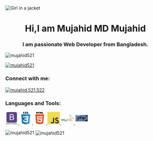 <img src="https://scontent.fdac116-1.fna.fbcdn.net/v/t1.6435-9/121580927_784341332388016_7997739347881107713_n.jpg?_nc_cat=110&ccb=1-5&_nc_sid=09cbfe&_nc_eui2=AeGCvX9lALoBkbo7AzBGTI86pDcUlZPc0NmkNxSVk9zQ2dQIlR8-i3Q9iwtpZJVqim6d6H5RDlJZv9Xq_3C9dmTD&_nc_ohc=x2oEjTI_HVoAX_DRLs6&_nc_ht=scontent.fdac116-1.fna&oh=be88fa3ceda0cb8e68cb2aec22f510fe&oe=61C11A38" alt="Girl in a jacket" width="400" height="400">

<h1 align="center">Hi,I am Mujahid MD Mujahid</h1>
<h3 align="center">I am passionate Web Developer from Bangladesh.</h3>

<p align="left"> <img src="https://komarev.com/ghpvc/?username=mujahid521&label=Profile%20views&color=0e75b6&style=flat" alt="mujahid521" /> </p>

<p align="left"> <a href="https://github.com/ryo-ma/github-profile-trophy"><img src="https://github-profile-trophy.vercel.app/?username=mujahid521" alt="mujahid521" /></a> </p>

<h3 align="left">Connect with me:</h3>
<p align="left">
<a href="https://fb.com/mujahid.521.522" target="blank"><img align="center" src="https://raw.githubusercontent.com/rahuldkjain/github-profile-readme-generator/master/src/images/icons/Social/facebook.svg" alt="mujahid.521.522" height="30" width="40" /></a>
</p>

<h3 align="left">Languages and Tools:</h3>
<p align="left"> <a href="https://getbootstrap.com" target="_blank" rel="noreferrer"> <img src="https://raw.githubusercontent.com/devicons/devicon/master/icons/bootstrap/bootstrap-plain-wordmark.svg" alt="bootstrap" width="40" height="40"/> </a> <a href="https://www.w3schools.com/css/" target="_blank" rel="noreferrer"> <img src="https://raw.githubusercontent.com/devicons/devicon/master/icons/css3/css3-original-wordmark.svg" alt="css3" width="40" height="40"/> </a> <a href="https://www.w3.org/html/" target="_blank" rel="noreferrer"> <img src="https://raw.githubusercontent.com/devicons/devicon/master/icons/html5/html5-original-wordmark.svg" alt="html5" width="40" height="40"/> </a> <a href="https://developer.mozilla.org/en-US/docs/Web/JavaScript" target="_blank" rel="noreferrer"> <img src="https://raw.githubusercontent.com/devicons/devicon/master/icons/javascript/javascript-original.svg" alt="javascript" width="40" height="40"/> </a> <a href="https://www.mysql.com/" target="_blank" rel="noreferrer"> <img src="https://raw.githubusercontent.com/devicons/devicon/master/icons/mysql/mysql-original-wordmark.svg" alt="mysql" width="40" height="40"/> </a> <a href="https://www.php.net" target="_blank" rel="noreferrer"> <img src="https://raw.githubusercontent.com/devicons/devicon/master/icons/php/php-original.svg" alt="php" width="40" height="40"/> </a> </p>

<p><img align="left" src="https://github-readme-stats.vercel.app/api/top-langs?username=mujahid521&show_icons=true&locale=en&layout=compact" alt="mujahid521" /></p>

<p>&nbsp;<img align="center" src="https://github-readme-stats.vercel.app/api?username=mujahid521&show_icons=true&locale=en" alt="mujahid521" /></p>
